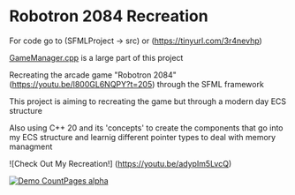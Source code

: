 # Robotron 2084 Recreation

For code go to (SFMLProject -> src) or (https://tinyurl.com/3r4nevhp)

[GameManager.cpp](https://github.com/Brad0408/ArcadeGame/blob/main/SFMLProject/src/GameManager.cpp) is a large part of this project

Recreating the arcade game "Robotron 2084" (https://youtu.be/l800GL6NQPY?t=205) through the SFML framework

This project is aiming to recreating the game but through a modern day ECS structure

Also using C++ 20 and its 'concepts' to create the components that go into my ECS structure and learnig different pointer types to deal with memory managment


![Check Out My Recreation!] (https://youtu.be/adypIm5LvcQ)

[![Demo CountPages alpha](https://share.gifyoutube.com/KzB6Gb.gif)](https://www.youtube.com/watch?v=ek1j272iAmc)

